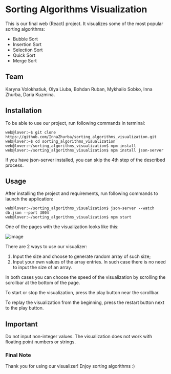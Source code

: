 # Sorting Algorithms Visualization

This is our final web (React) project. It visualizes some of the most popular sorting algorithms:

- Bubble Sort
- Insertion Sort
- Selection Sort
- Quick Sort
- Merge Sort

## Team

Karyna Volokhatiuk, Olya Liuba, Bohdan Ruban, Mykhailo Sobko, Inna Zhurba, Daria Kuzmina.

## Installation

To be able to use our project, run following commands in terminal:

```console
web@lover:~$ git clone https://github.com/InnaZhurba/sorting_algorithms_visualization.git
web@lover:~$ cd sorting_algorithms_visualization
web@lover:~/sorting_algorithms_visualization$ npm install
web@lover:~/sorting_algorithms_visualization$ npm install json-server
```

If you have json-server installed, you can skip the 4th step of the described process.

## Usage

After installing the project and requirements, run following commands to launch the application:

```console
web@lover:~/sorting_algorithms_visualization$ json-server --watch db.json --port 3004
web@lover:~/sorting_algorithms_visualization$ npm start
```

One of the pages with the visualization looks like this:

![image](https://user-images.githubusercontent.com/50978411/171923626-e8cab00a-b124-47e5-b53c-2037e0c60f10.png)

There are 2 ways to use our visualizer:

1. Input the size and choose to generate random array of such size;
2. Input your own values of the array entries. In such case there is no need to input the size of an array.

In both cases you can choose the speed of the visualization by scrolling the scrollbar at the bottom of the page.

To start or stop the visualization, press the play button near the scrollbar.

To replay the visualization from the beginning, press the restart button next to the play button.

## Important

Do not input non-integer values. The visualization does not work with floating point numbers or strings.

### Final Note

Thank you for using our visualizer! Enjoy sorting algorithms :)
